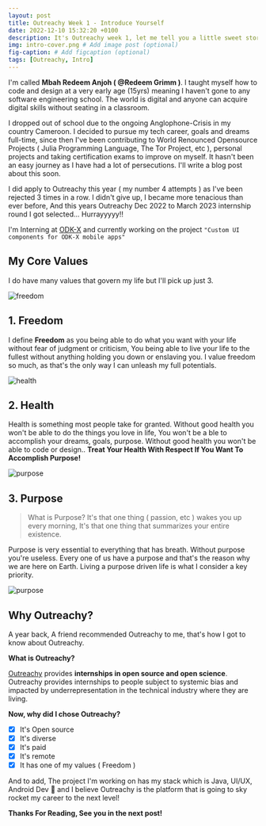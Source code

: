 ```yaml
---
layout: post
title: Outreachy Week 1 - Introduce Yourself
date: 2022-12-10 15:32:20 +0100
description: It's Outreachy week 1, let me tell you a little sweet story on how it all started! # Add post description (optional)
img: intro-cover.png # Add image post (optional)
fig-caption: # Add figcaption (optional)
tags: [Outreachy, Intro]
---
```

I'm called **Mbah Redeem Anjoh ( @Redeem Grimm )**. I taught myself how to code and design at a very early age (15yrs) meaning I haven't
gone to any software engineering school. The world is digital and anyone can acquire digital skills without seating in a classroom.

I dropped out of school due to the ongoing Anglophone-Crisis in my country Cameroon. I decided to pursue my tech career, goals and dreams full-time, since then I've been contributing to World Renounced
Opensource Projects ( Julia Programming Language, The Tor Project, etc ), personal projects and taking certification exams to improve on myself. It hasn't been an easy journey as I have had a lot of persecutions. I'll write a blog post about this soon.

I did apply to Outreachy this year ( my number 4 attempts ) as I've been rejected 3 times in a row. I didn't give up, I became more
tenacious than ever before, And this years Outreachy Dec 2022 to March 2023 internship round I got selected... Hurrayyyyy!!

I'm Interning at [ODK-X](https://odk-x.org/) and currently working on the project `"Custom UI components for ODK-X mobile apps"`


## My Core Values
I do have many values that govern my life but I'll pick up just 3.

![freedom]({{site.baseurl}}/assets/img/freedom.png)

## 1. Freedom
I define **Freedom** as you being able to do what you want with your life without fear of judgment or criticism, You being able
to live your life to the fullest without anything holding you down or enslaving you. I value freedom so much, as that's the only way I can unleash my full potentials.






![health]({{site.baseurl}}/assets/img/health.png)

## 2. Health
Health is something most people take for granted. Without good health you won't be able to do the things you love in life, 
You won't be a ble to accomplish your dreams, goals, purpose. Without good health you won't be able to code or design.. 
**Treat Your Health With Respect If You Want To Accomplish Purpose!**






![purpose]({{site.baseurl}}/assets/img/purpose.png)

## 3. Purpose

>What is Purpose? It's that one thing ( passion, etc ) wakes you up every morning, It's that one thing that summarizes your entire existence.

Purpose is very essential to everything that has breath. Without purpose you're useless. Every one of us have a purpose and that's
the reason why we are here on Earth. Living a purpose driven life is what I consider a key priority.







![purpose]({{site.baseurl}}/assets/img/why.png)
## Why Outreachy?

A year back, A friend recommended Outreachy to me, that's how I got to know about Outreachy.

**What is Outreachy?**

[Outreachy](https://www.outreachy.org/) provides **internships in open source and open science**. Outreachy provides internships to people subject to systemic bias and impacted by underrepresentation in the technical industry where they are living.

**Now, why did I chose Outreachy?**

- [x]  It's Open source
- [x]  It's diverse
- [x]  It's paid
- [x]  It's remote
- [x]  It has one of my values ( Freedom )

And to add, The project I'm working on has my stack which is Java, UI/UX, Android Dev 🤗
and I believe Outreachy is the platform that is going to sky rocket my career to the next level!




**Thanks For Reading, See you in the next post!**





